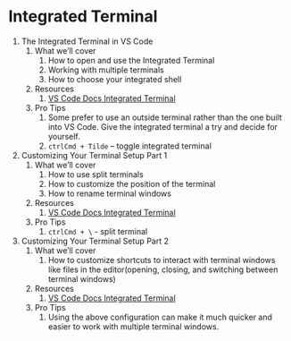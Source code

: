 # Integrated Terminal

1. The Integrated Terminal in VS Code
    1. What we’ll cover
        1. How to open and use the Integrated Terminal
        2. Working with multiple terminals
        3. How to choose your integrated shell
    2. Resources
        1. [VS Code Docs Integrated Terminal](https://code.visualstudio.com/docs/editor/integrated-terminal)
    3. Pro Tips
        1. Some prefer to use an outside terminal rather than the one built into VS Code.  Give the integrated terminal a try and decide for yourself.
        2. `ctrlCmd + Tilde` – toggle integrated terminal
2. Customizing Your Terminal Setup Part 1
    1. What we’ll cover
        1. How to use split terminals
        2. How to customize the position of the terminal
        3. How to rename terminal windows
    2. Resources
        1. [VS Code Docs Integrated Terminal](https://code.visualstudio.com/docs/editor/integrated-terminal)
    3. Pro Tips
        1. `ctrlCmd + \` - split terminal
3. Customizing Your Terminal Setup Part 2
    1. What we’ll cover
        1. How to customize shortcuts to interact with terminal windows like files  in the editor(opening, closing, and switching between terminal windows)
    2. Resources
        1. [VS Code Docs Integrated Terminal](https://code.visualstudio.com/docs/editor/integrated-terminal)
    3. Pro Tips
        1. Using the above configuration can make it much quicker and easier to work with multiple terminal windows.
